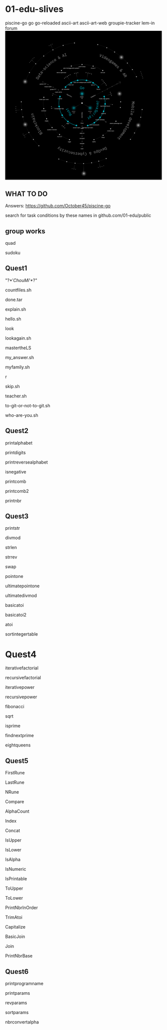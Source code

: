 # 01-edu-slives
piscine-go go go-reloaded ascii-art ascii-art-web groupie-tracker lem-in forum
![IMG](https://raw.githubusercontent.com/Criziz21/01-edu-slives/main/ScreenShot%20Tool%20-20230810220814.png)

## WHAT TO DO
Answers: https://github.com/October45/piscine-go

search for task conditions by these names in github.com/01-edu/public

## group works

quad

sudoku


## Quest1

"\?$*'ChouMi'*$?\"

countfiles.sh

done.tar

explain.sh

hello.sh

look

lookagain.sh

mastertheLS

my_answer.sh

myfamily.sh

r

skip.sh

teacher.sh

to-git-or-not-to-git.sh

who-are-you.sh

## Quest2
printalphabet

printdigits

printreversealphabet

isnegative

printcomb

printcomb2

printnbr

## Quest3

printstr

divmod

strlen

strrev

swap

pointone

ultimatepointone

ultimatedivmod

basicatoi

basicatoi2

atoi

sortintegertable

# Quest4

iterativefactorial

recursivefactorial

iterativepower

recursivepower

fibonacci

sqrt

isprime

findnextprime

eightqueens

## Quest5
FirstRune

LastRune

NRune

Compare

AlphaCount

Index

Concat

IsUpper

IsLower

IsAlpha

IsNumeric

IsPrintable

ToUpper

ToLower

PrintNbrInOrder

TrimAtoi

Capitalize

BasicJoin

Join

PrintNbrBase

## Quest6

printprogramname

printparams

revparams

sortparams

nbrconvertalpha